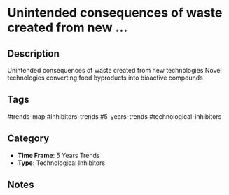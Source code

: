 # Unintended consequences of waste created from new ...

## Description
Unintended consequences of waste created from new technologies Novel technologies converting food byproducts into bioactive compounds

## Tags
#trends-map #inhibitors-trends #5-years-trends #technological-inhibitors

## Category
- **Time Frame**: 5 Years Trends
- **Type**: Technological Inhibitors

## Notes
<!-- Add your notes here -->
